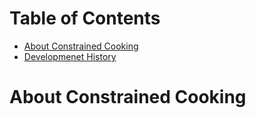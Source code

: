# Table of Contents

* [About Constrained Cooking](#about-constrained-cooking)
* [Developmenet History](#development-history)

# About Constrained Cooking
